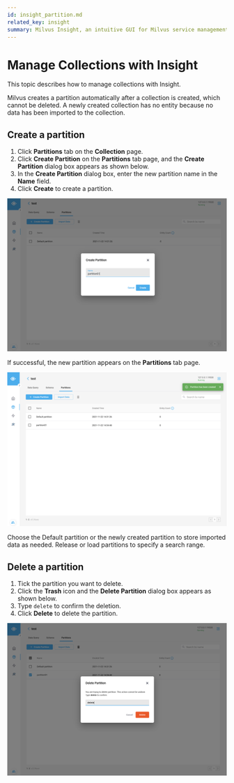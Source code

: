 ```yaml
---
id: insight_partition.md
related_key: insight
summary: Milvus Insight, an intuitive GUI for Milvus service management.
---
```


# Manage Collections with Insight

This topic describes how to manage collections with Insight.

Milvus creates a partition automatically after a collection is created, which cannot be deleted. A newly created collection has no entity because no data has been imported to the collection.

## Create a partition

1. Click **Partitions** tab on the **Collection** page.
2. Click **Create Partition** on the **Partitions** tab page, and the **Create Partition** dialog box appears as shown below.
3. In the **Create Partition** dialog box, enter the new partition name in the **Name** field.
4. Click **Create** to create a partition.


![Create Partition](../../../../assets/insight_partition1.png)

If successful, the new partition appears on the **Partitions** tab page.

![Create Partition](../../../../assets/insight_partition2.png)


Choose the Default partition or the newly created partition to store imported data as needed. Release or load partitions to specify a search range.

## Delete a partition

1. Tick the partition you want to delete.
2. Click the **Trash** icon and the **Delete Partition** dialog box appears as shown below.
3. Type `delete` to confirm the deletion.
4. Click **Delete** to delete the partition.

![Delete Partition](../../../../assets/insight_partition3.png)

